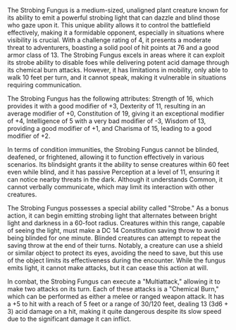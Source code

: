 The Strobing Fungus is a medium-sized, unaligned plant creature known for its ability to emit a powerful strobing light that can dazzle and blind those who gaze upon it. This unique ability allows it to control the battlefield effectively, making it a formidable opponent, especially in situations where visibility is crucial. With a challenge rating of 4, it presents a moderate threat to adventurers, boasting a solid pool of hit points at 76 and a good armor class of 13. The Strobing Fungus excels in areas where it can exploit its strobe ability to disable foes while delivering potent acid damage through its chemical burn attacks. However, it has limitations in mobility, only able to walk 10 feet per turn, and it cannot speak, making it vulnerable in situations requiring communication.

The Strobing Fungus has the following attributes: Strength of 16, which provides it with a good modifier of +3, Dexterity of 11, resulting in an average modifier of +0, Constitution of 19, giving it an exceptional modifier of +4, Intelligence of 5 with a very bad modifier of -3, Wisdom of 13, providing a good modifier of +1, and Charisma of 15, leading to a good modifier of +2. 

In terms of condition immunities, the Strobing Fungus cannot be blinded, deafened, or frightened, allowing it to function effectively in various scenarios. Its blindsight grants it the ability to sense creatures within 60 feet even while blind, and it has passive Perception at a level of 11, ensuring it can notice nearby threats in the dark. Although it understands Common, it cannot verbally communicate, which may limit its interaction with other creatures.

The Strobing Fungus possesses a special ability called "Strobe." As a bonus action, it can begin emitting strobing light that alternates between bright light and darkness in a 60-foot radius. Creatures within this range, capable of seeing the light, must make a DC 14 Constitution saving throw to avoid being blinded for one minute. Blinded creatures can attempt to repeat the saving throw at the end of their turns. Notably, a creature can use a shield or similar object to protect its eyes, avoiding the need to save, but this use of the object limits its effectiveness during the encounter. While the fungus emits light, it cannot make attacks, but it can cease this action at will.

In combat, the Strobing Fungus can execute a "Multiattack," allowing it to make two attacks on its turn. Each of these attacks is a "Chemical Burn," which can be performed as either a melee or ranged weapon attack. It has a +5 to hit with a reach of 5 feet or a range of 30/120 feet, dealing 13 (3d6 + 3) acid damage on a hit, making it quite dangerous despite its slow speed due to the significant damage it can inflict.